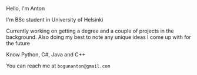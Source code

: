 Hello, I'm Anton

I'm BSc student in University of Helsinki

Currently working on getting a degree and a couple of projects in the background. Also doing my best to note any unique ideas I come up with for the future

Know Python, C#, Java and C++

You can reach me at `bogunanton@gmail.com`

<!---
AntonBogun/AntonBogun is a ✨ special ✨ repository because its `README.md` (this file) appears on your GitHub profile.
You can click the Preview link to take a look at your changes.
--->
